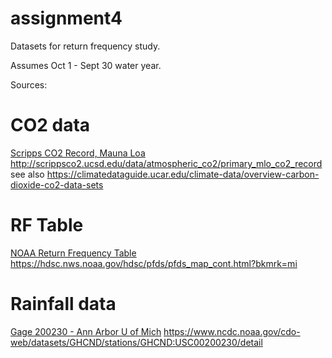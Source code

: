 # assignment4
Datasets for return frequency study.

Assumes Oct 1 - Sept 30 water year.

Sources:

# CO2 data
[Scripps CO2 Record, Mauna Loa](http://scrippsco2.ucsd.edu/data/atmospheric_co2/primary_mlo_co2_record)
http://scrippsco2.ucsd.edu/data/atmospheric_co2/primary_mlo_co2_record
see also https://climatedataguide.ucar.edu/climate-data/overview-carbon-dioxide-co2-data-sets

# RF Table
[NOAA Return Frequency Table](https://hdsc.nws.noaa.gov/hdsc/pfds/pfds_map_cont.html?bkmrk=mi)
https://hdsc.nws.noaa.gov/hdsc/pfds/pfds_map_cont.html?bkmrk=mi

# Rainfall data
[Gage 200230 - Ann Arbor U of Mich](https://www.ncdc.noaa.gov/cdo-web/datasets/GHCND/stations/GHCND:USC00200230/detail)
https://www.ncdc.noaa.gov/cdo-web/datasets/GHCND/stations/GHCND:USC00200230/detail

